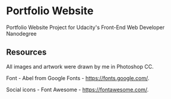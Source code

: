 # Portfolio Website

Portfolio Website Project for Udacity's Front-End Web Developer Nanodegree

## Resources

All images and artwork were drawn by me in Photoshop CC. 

Font - Abel from Google Fonts - https://fonts.google.com/.

Social icons - Font Awesome - https://fontawesome.com/.
